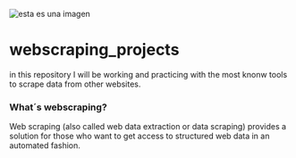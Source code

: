 ![esta es una imagen](https://www.google.com/url?sa=i&url=https%3A%2F%2Fsixfeetup.com%2Fblog%2Fan-introduction-to-beautifulsoup&psig=AOvVaw0W8n08TC7vEAXyU_TcQppx&ust=1649041337500000&source=images&cd=vfe&ved=0CAsQjRxqFwoTCICSnuzz9vYCFQAAAAAdAAAAABAD)
# webscraping_projects
in this repository I will be working and practicing with the most knonw  tools to scrape data from other websites.

### What´s webscraping?
Web scraping (also called web data extraction or data scraping) provides a solution for those who want to get access to structured web data in an automated fashion. 

